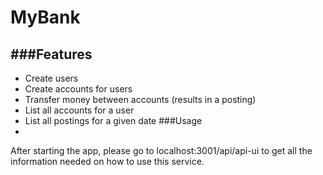 # MyBank

###Features
-
- Create users
- Create accounts for users
- Transfer money between accounts (results in a posting)
- List all accounts for a user
- List all postings for a given date
###Usage
-
After starting the app, please go to localhost:3001/api/api-ui to get all the information needed on how to use this service.

